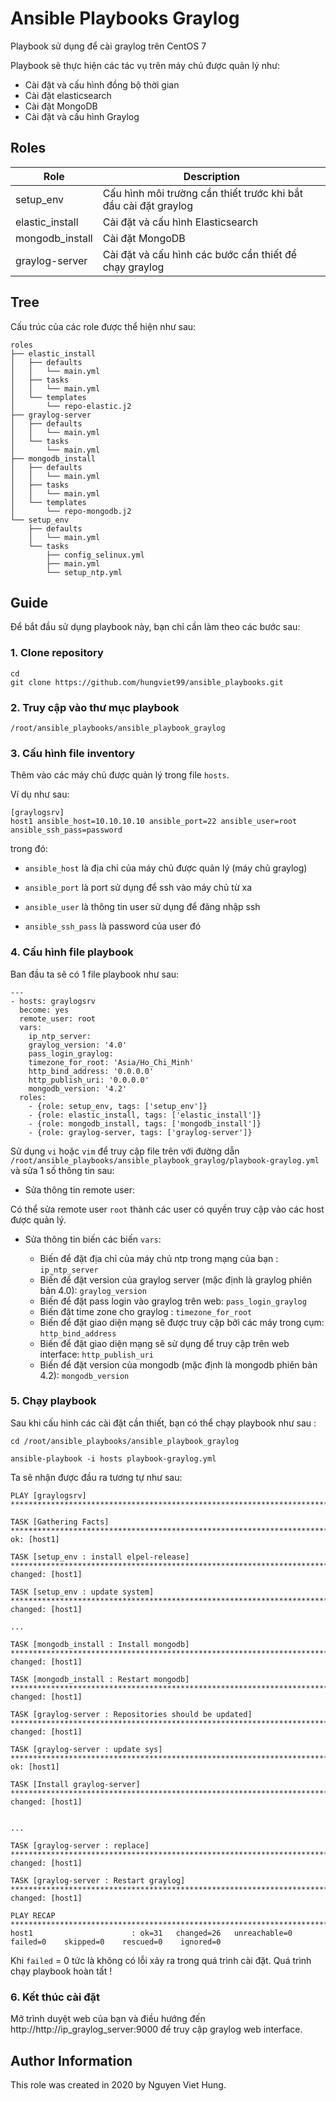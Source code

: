 # Ansible Playbooks Graylog

Playbook sử dụng để cài graylog trên CentOS 7

Playbook sẽ thực hiện các tác vụ trên máy chủ được quản lý như: 

- Cài đặt và cấu hình đồng bộ thời gian
- Cài đặt elasticsearch
- Cài đặt MongoDB
- Cài đặt và cấu hình Graylog

## Roles

| Role | Description |
|-------|------------|
| setup_env | Cấu hình môi trường cần thiết trước khi bắt đầu cài đặt graylog |
| elastic_install | Cài đặt và cấu hình Elasticsearch | 
| mongodb_install | Cài đặt MongoDB |
| graylog-server | Cài đặt và cấu hình các bước cần thiết để chạy graylog |

## Tree 

Cấu trúc của các role được thể hiện như sau: 

```
roles 
├── elastic_install
│   ├── defaults
│   │   └── main.yml
│   ├── tasks
│   │   └── main.yml
│   └── templates
│       └── repo-elastic.j2
├── graylog-server
│   ├── defaults
│   │   └── main.yml
│   └── tasks
│       └── main.yml
├── mongodb_install
│   ├── defaults
│   │   └── main.yml
│   ├── tasks
│   │   └── main.yml
│   └── templates
│       └── repo-mongodb.j2
└── setup_env
    ├── defaults
    │   └── main.yml
    └── tasks
        ├── config_selinux.yml
        ├── main.yml
        └── setup_ntp.yml
```

## Guide

Để bắt đầu sử dụng playbook này, bạn chỉ cần làm theo các bước sau: 

### 1. Clone repository

```
cd
git clone https://github.com/hungviet99/ansible_playbooks.git
```
### 2. Truy cập vào thư mục playbook

```
/root/ansible_playbooks/ansible_playbook_graylog
```
### 3. Cấu hình file inventory

Thêm vào các máy chủ được quản lý trong file `hosts`. 

Ví dụ như sau: 

```
[graylogsrv]
host1 ansible_host=10.10.10.10 ansible_port=22 ansible_user=root ansible_ssh_pass=password
```

trong đó: 

- `ansible_host` là địa chỉ của máy chủ được quản lý (máy chủ graylog)

- `ansible_port` là port sử dụng để ssh vào máy chủ từ xa

- `ansible_user` là thông tin user sử dụng để đăng nhập ssh 

- `ansible_ssh_pass` là password của user đó

### 4. Cấu hình file playbook

Ban đầu ta sẽ có 1 file playbook như sau: 

```
---
- hosts: graylogsrv
  become: yes
  remote_user: root
  vars:
    ip_ntp_server:
    graylog_version: '4.0'
    pass_login_graylog:
    timezone_for_root: 'Asia/Ho_Chi_Minh'
    http_bind_address: '0.0.0.0'
    http_publish_uri: '0.0.0.0'
    mongodb_version: '4.2'
  roles:
    - {role: setup_env, tags: ['setup_env']}
    - {role: elastic_install, tags: ['elastic_install']}
    - {role: mongodb_install, tags: ['mongodb_install']}
    - {role: graylog-server, tags: ['graylog-server']}
```

Sử dụng `vi` hoặc `vim` để truy cập file trên với đường dẫn `/root/ansible_playbooks/ansible_playbook_graylog/playbook-graylog.yml` và sửa 1 số thông tin sau:

- Sửa thông tin remote user:

Có thể sửa remote user `root` thành các user có quyền truy cập vào các host được quản lý.

- Sửa thông tin biến các biến `vars`: 

    - Biến để đặt địa chỉ của máy chủ ntp trong mạng của bạn : `ip_ntp_server`
    - Biến để đặt version của graylog server (mặc định là graylog phiên bản 4.0): `graylog_version`
    - Biến để đặt pass login vào graylog trên web: `pass_login_graylog`
    - Biến đặt time zone cho graylog : `timezone_for_root`
    - Biến để đặt giao diện mạng sẽ được truy cập bởi các máy trong cụm: `http_bind_address`
    - Biến để đặt giao diện mạng sẽ sử dụng để truy cập trên web interface: `http_publish_uri`
    - Biến để đặt version của mongodb (mặc định là mongodb phiên bản 4.2): `mongodb_version`

### 5. Chạy playbook

Sau khi cấu hình các cài đặt cần thiết, bạn có thể chạy playbook như sau :

```
cd /root/ansible_playbooks/ansible_playbook_graylog

ansible-playbook -i hosts playbook-graylog.yml
```

Ta sẽ nhận được đầu ra tương tự như sau: 

```
PLAY [graylogsrv] ************************************************************************************************************************************************************************

TASK [Gathering Facts] *******************************************************************************************************************************************************************
ok: [host1]

TASK [setup_env : install elpel-release] *************************************************************************************************************************************************
changed: [host1]

TASK [setup_env : update system] *********************************************************************************************************************************************************
changed: [host1]

...

TASK [mongodb_install : Install mongodb] *************************************************************************************************************************************************
changed: [host1]

TASK [mongodb_install : Restart mongodb] *************************************************************************************************************************************************
changed: [host1]

TASK [graylog-server : Repositories should be updated] ***********************************************************************************************************************************
changed: [host1]

TASK [graylog-server : update sys] *******************************************************************************************************************************************************
ok: [host1]

TASK [Install graylog-server] ************************************************************************************************************************************************************
changed: [host1]


...

TASK [graylog-server : replace] **********************************************************************************************************************************************************
changed: [host1]

TASK [graylog-server : Restart graylog] **************************************************************************************************************************************************
changed: [host1]

PLAY RECAP *******************************************************************************************************************************************************************************
host1                      : ok=31   changed=26   unreachable=0    failed=0    skipped=0    rescued=0    ignored=0
```
Khi `failed` = 0 tức là không có lỗi xảy ra trong quá trình cài đặt. Quá trình chạy playbook hoàn tất !

### 6. Kết thúc cài đặt 

Mở trình duyệt web của bạn và điều hướng đến http://http://ip_graylog_server:9000 để truy cập graylog web interface. 

Author Information
------------------

This role was created in 2020 by Nguyen Viet Hung.

